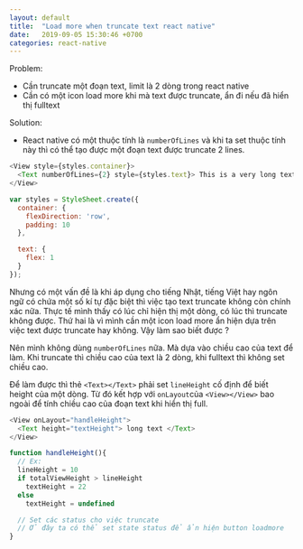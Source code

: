 ```yaml
---
layout: default
title:  "Load more when truncate text react native"
date:   2019-09-05 15:30:46 +0700
categories: react-native
---
```


Problem:
- Cần truncate một đoạn text, limit là 2 dòng trong react native
- Cần có một icon load more khi mà text được truncate, ẩn đi nếu đã hiển thị fulltext

Solution:
- React native có một thuộc tính là `numberOfLines` và khi ta set thuộc tính này thì có thể tạo được một đoạn text được truncate 2 lines.

``` js
<View style={styles.container}>
  <Text numberOfLines={2} style={styles.text}> This is a very long text </Text>
</View>

var styles = StyleSheet.create({
  container: {
    flexDirection: 'row',
    padding: 10
  },

  text: {
    flex: 1
  }
});
```

Nhưng có một vấn đề là khi áp dụng cho tiếng Nhật, tiếng Việt hay ngôn ngữ có chứa một số kí tự đặc biệt thì việc tạo text truncate không còn chính xác nữa.  Thực tế mình thấy có lúc chỉ hiện thị một dòng, có lúc thì truncate không được.
Thứ hai là vì mình cần một icon load more ẩn hiện dựa trên việc text được truncate hay không. Vậy làm sao biết được ?

Nên mình không dùng `numberOfLines` nữa. Mà dựa vào chiều cao của text để làm. Khi truncate thì chiều cao của text là 2 dòng, khi fulltext thì không set chiều cao.

Để làm được thì thẻ `<Text></Text>` phải set `lineHeight` cố định để biết height của một dòng. Từ đó kết hợp với `onLayout`của `<View></View>` bao ngoài để tính chiều cao của đoạn text khi hiển thị full.

```js
<View onLayout="handleHeight">
  <Text height="textHeight"> long text </Text>
</View>

function handleHeight(){
  // Ex:
  lineHeight = 10
  if totalViewHeight > lineHeight
    textHeight = 22
  else
    textHeight = undefined

  // Set các status cho việc truncate
  // Ở đây ta có thể set state status để ẩn hiện button loadmore
}
```

